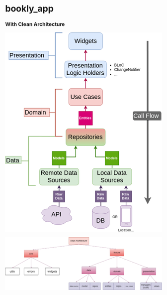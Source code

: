 # bookly_app

### With Clean Architecture

![clean_arch](assets/images/clean_arch.png)

![clean_architecture2](assets/images/clean_arch2.png)

